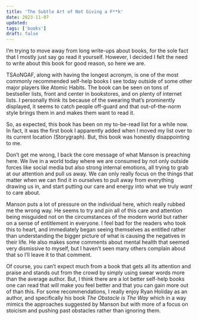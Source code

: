```yaml
---
title: 'The Subtle Art of Not Giving a F**k'
date: 2023-11-07
updated:
tags: ['books']
draft: false
---
```


I’m trying to move away from long write-ups about books, for the sole fact that I mostly just say go read it yourself. However, I decided I felt the need to write about this book for good reason, so here we are.

TSAoNGAF, along with having the longest acronym, is one of the most commonly recommended self-help books I see today outside of some other major players like Atomic Habits. The book can be seen on tons of bestseller lists, front and center in bookstores, and on plenty of internet lists. I personally think its because of the swearing that’s prominently displayed, it seems to catch people off-guard and that out-of-the-norm style brings them in and makes them want to read it.

So, as expected, this book has been on my to-be-read list for a while now. In fact, it was the first book I apparently added when I moved my list over to its current location (Storygraph). But, this book was honestly disappointing to me.

Don’t get me wrong, I back the core message of what Manson is preaching here. We live in a world today where we are consumed by not only outside forces like social media but also strong internal emotions, all trying to grab at our attention and pull us away. We can only really focus on the things that matter when we can find it in ourselves to pull away from everything drawing us in, and start putting our care and energy into what we truly *want* to care about.

Manson puts a lot of pressure on the individual here, which really rubbed me the wrong way. He seems to try and pin all of this care and attention being misguided not on the circumstances of the modern world but rather on a sense of entitlement in everyone. I feel bad for the readers who took this to heart, and immediately began seeing themselves as entitled rather than understanding the bigger picture of what is causing the negatives in their life. He also makes some comments about mental health that seemed very dismissive to myself, but I haven’t seen many others complain about that so I’ll leave it to that comment.

Of course, you can’t expect much from a book that gets all its attention and praise and stands out from the crowd by simply using swear words more than the average author. But, I think there are a lot better self-help books one can read that will make you feel better and that you can gain more out of than this. For some recommendations, I really enjoy Ryan Holiday as an author, and specifically his book *The Obstacle is The Way* which in a way mimics the approaches suggested by Manson but with more of a focus on stoicism and pushing past obstacles rather than ignoring them.
